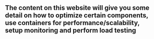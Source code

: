 ## The content on this website will give you some detail on how to optimize certain components, use containers for performance/scalability, setup monitoring and perform load testing